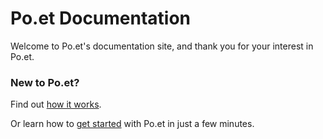 # Po.et Documentation

Welcome to Po.et's documentation site, and thank you for your interest in Po.et.

### New to Po.et?

Find out [how it works](how-does-poet-work.md).

Or learn how to [get started](getting-started.md) with Po.et in just a few minutes.
